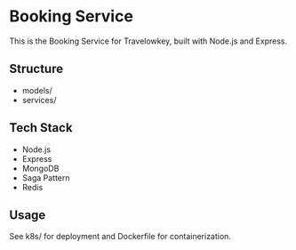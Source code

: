 # Booking Service

This is the Booking Service for Travelowkey, built with Node.js and Express.

## Structure
- models/
- services/

## Tech Stack
- Node.js
- Express
- MongoDB
- Saga Pattern
- Redis

## Usage
See k8s/ for deployment and Dockerfile for containerization.